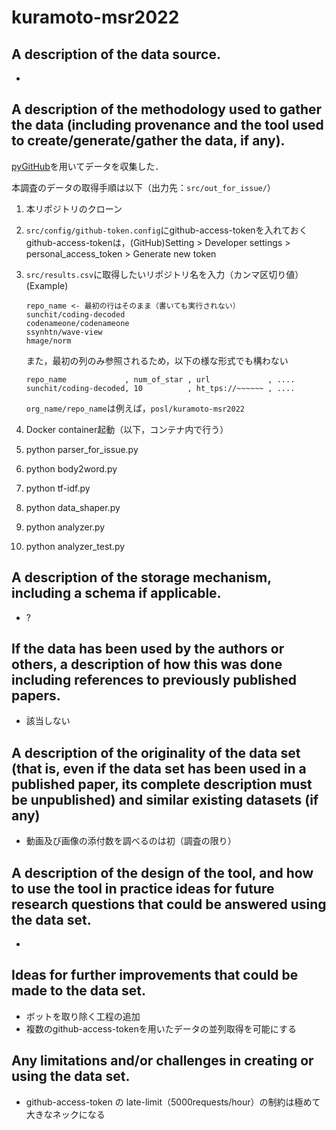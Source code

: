 # kuramoto-msr2022

## A description of the data source. <br>
- 
## A description of the methodology used to gather the data (including provenance and the tool used to create/generate/gather the data, if any). <br>
[pyGitHub](https://pygithub.readthedocs.io/en/latest/introduction.html)を用いてデータを収集した．
  
本調査のデータの取得手順は以下（出力先：`src/out_for_issue/`）
  1. 本リポジトリのクローン
  2. `src/config/github-token.config`にgithub-access-tokenを入れておく
      <br>github-access-tokenは，(GitHub)Setting > Developer settings > personal_access_token > Generate new token
  3. `src/results.csv`に取得したいリポジトリ名を入力（カンマ区切り値） <br> (Example)
      ~~~
      repo_name <- 最初の行はそのまま（書いても実行されない）
      sunchit/coding-decoded
      codenameone/codenameone
      ssynhtn/wave-view
      hmage/norm
      ~~~
      また，最初の列のみ参照されるため，以下の様な形式でも構わない
      ~~~
      repo_name             , num_of_star , url             , ....
      sunchit/coding-decoded, 10          , ht_tps://~~~~~~ , ....
      ~~~
      
      `org_name/repo_name`は例えば，`posl/kuramoto-msr2022`
  4. Docker container起動（以下，コンテナ内で行う）
  5. python parser_for_issue.py
  6. python body2word.py
  7. python tf-idf.py
  8. python data_shaper.py
  9. python analyzer.py
  10. python analyzer_test.py

## A description of the storage mechanism, including a schema if applicable. <br>
- ?
## If the data has been used by the authors or others, a description of how this was done including references to previously published papers. <br>
- 該当しない
## A description of the originality of the data set (that is, even if the data set has been used in a published paper, its complete description must be unpublished) and similar existing datasets (if any) <br>
- 動画及び画像の添付数を調べるのは初（調査の限り）
## A description of the design of the tool, and how to use the tool in practice ideas for future research questions that could be answered using the data set. <br>
- 
## Ideas for further improvements that could be made to the data set. <br>
- ボットを取り除く工程の追加
- 複数のgithub-access-tokenを用いたデータの並列取得を可能にする
## Any limitations and/or challenges in creating or using the data set. <br>
- github-access-token の late-limit（5000requests/hour）の制約は極めて大きなネックになる
